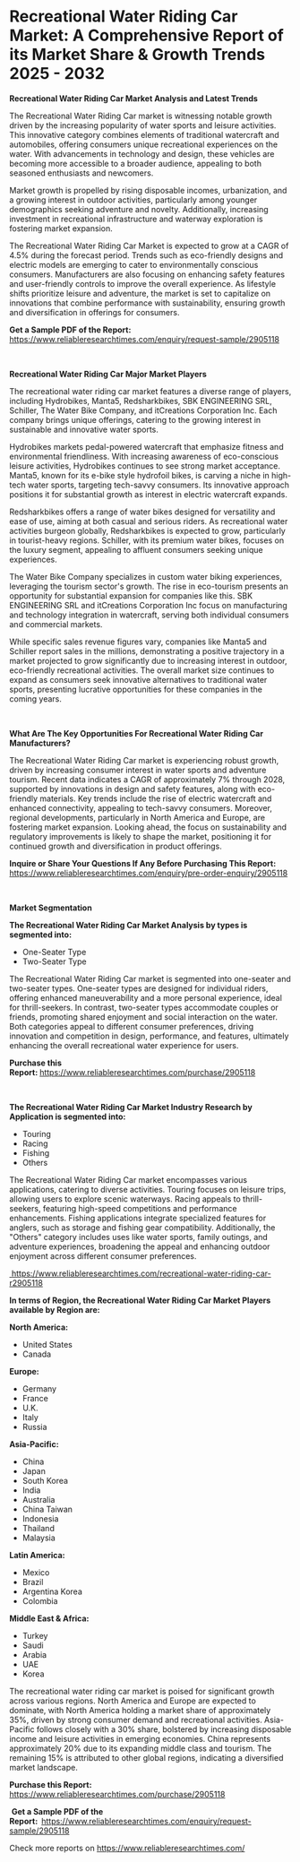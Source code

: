 <p><h1>Recreational Water Riding Car Market: A Comprehensive Report of its Market Share & Growth Trends 2025 - 2032</h1></p><p><strong>Recreational Water Riding Car Market Analysis and Latest Trends</strong></p>
<p><p>The Recreational Water Riding Car market is witnessing notable growth driven by the increasing popularity of water sports and leisure activities. This innovative category combines elements of traditional watercraft and automobiles, offering consumers unique recreational experiences on the water. With advancements in technology and design, these vehicles are becoming more accessible to a broader audience, appealing to both seasoned enthusiasts and newcomers.</p><p>Market growth is propelled by rising disposable incomes, urbanization, and a growing interest in outdoor activities, particularly among younger demographics seeking adventure and novelty. Additionally, increasing investment in recreational infrastructure and waterway exploration is fostering market expansion.</p><p>The Recreational Water Riding Car Market is expected to grow at a CAGR of 4.5% during the forecast period. Trends such as eco-friendly designs and electric models are emerging to cater to environmentally conscious consumers. Manufacturers are also focusing on enhancing safety features and user-friendly controls to improve the overall experience. As lifestyle shifts prioritize leisure and adventure, the market is set to capitalize on innovations that combine performance with sustainability, ensuring growth and diversification in offerings for consumers.</p></p>
<p><strong>Get a Sample PDF of the Report:&nbsp;</strong> <a href="https://www.reliableresearchtimes.com/enquiry/request-sample/2905118?utm_campaign=3014&utm_medium=2&utm_source=Github&utm_content=ia&utm_term=12032025&utm_id=recreational-water-riding-car">https://www.reliableresearchtimes.com/enquiry/request-sample/2905118</a></p>
<p>&nbsp;</p>
<p><strong>Recreational Water Riding Car Major Market Players</strong></p>
<p><p>The recreational water riding car market features a diverse range of players, including Hydrobikes, Manta5, Redsharkbikes, SBK ENGINEERING SRL, Schiller, The Water Bike Company, and itCreations Corporation Inc. Each company brings unique offerings, catering to the growing interest in sustainable and innovative water sports.</p><p>Hydrobikes markets pedal-powered watercraft that emphasize fitness and environmental friendliness. With increasing awareness of eco-conscious leisure activities, Hydrobikes continues to see strong market acceptance. Manta5, known for its e-bike style hydrofoil bikes, is carving a niche in high-tech water sports, targeting tech-savvy consumers. Its innovative approach positions it for substantial growth as interest in electric watercraft expands.</p><p>Redsharkbikes offers a range of water bikes designed for versatility and ease of use, aiming at both casual and serious riders. As recreational water activities burgeon globally, Redsharkbikes is expected to grow, particularly in tourist-heavy regions. Schiller, with its premium water bikes, focuses on the luxury segment, appealing to affluent consumers seeking unique experiences.</p><p>The Water Bike Company specializes in custom water biking experiences, leveraging the tourism sector's growth. The rise in eco-tourism presents an opportunity for substantial expansion for companies like this. SBK ENGINEERING SRL and itCreations Corporation Inc focus on manufacturing and technology integration in watercraft, serving both individual consumers and commercial markets.</p><p>While specific sales revenue figures vary, companies like Manta5 and Schiller report sales in the millions, demonstrating a positive trajectory in a market projected to grow significantly due to increasing interest in outdoor, eco-friendly recreational activities. The overall market size continues to expand as consumers seek innovative alternatives to traditional water sports, presenting lucrative opportunities for these companies in the coming years.</p></p>
<p>&nbsp;</p>
<p><strong>What Are The Key Opportunities For Recreational Water Riding Car Manufacturers?</strong></p>
<p><p>The Recreational Water Riding Car market is experiencing robust growth, driven by increasing consumer interest in water sports and adventure tourism. Recent data indicates a CAGR of approximately 7% through 2028, supported by innovations in design and safety features, along with eco-friendly materials. Key trends include the rise of electric watercraft and enhanced connectivity, appealing to tech-savvy consumers. Moreover, regional developments, particularly in North America and Europe, are fostering market expansion. Looking ahead, the focus on sustainability and regulatory improvements is likely to shape the market, positioning it for continued growth and diversification in product offerings.</p></p>
<p><strong>Inquire or Share Your Questions If Any Before Purchasing This Report:</strong> <a href="https://www.reliableresearchtimes.com/enquiry/pre-order-enquiry/2905118?utm_campaign=3014&utm_medium=2&utm_source=Github&utm_content=ia&utm_term=12032025&utm_id=recreational-water-riding-car">https://www.reliableresearchtimes.com/enquiry/pre-order-enquiry/2905118</a></p>
<p>&nbsp;</p>
<p><strong>Market Segmentation</strong></p>
<p><strong>The Recreational Water Riding Car Market Analysis by types is segmented into:</strong></p>
<p><ul><li>One-Seater Type</li><li>Two-Seater Type</li></ul></p>
<p><p>The Recreational Water Riding Car market is segmented into one-seater and two-seater types. One-seater types are designed for individual riders, offering enhanced maneuverability and a more personal experience, ideal for thrill-seekers. In contrast, two-seater types accommodate couples or friends, promoting shared enjoyment and social interaction on the water. Both categories appeal to different consumer preferences, driving innovation and competition in design, performance, and features, ultimately enhancing the overall recreational water experience for users.</p></p>
<p><strong>Purchase this Report:&nbsp;</strong><a href="https://www.reliableresearchtimes.com/purchase/2905118?utm_campaign=3014&utm_medium=2&utm_source=Github&utm_content=ia&utm_term=12032025&utm_id=recreational-water-riding-car">https://www.reliableresearchtimes.com/purchase/2905118</a></p>
<p>&nbsp;</p>
<p><strong>The Recreational Water Riding Car Market Industry Research by Application is segmented into:</strong></p>
<p><ul><li>Touring</li><li>Racing</li><li>Fishing</li><li>Others</li></ul></p>
<p><p>The Recreational Water Riding Car market encompasses various applications, catering to diverse activities. Touring focuses on leisure trips, allowing users to explore scenic waterways. Racing appeals to thrill-seekers, featuring high-speed competitions and performance enhancements. Fishing applications integrate specialized features for anglers, such as storage and fishing gear compatibility. Additionally, the "Others" category includes uses like water sports, family outings, and adventure experiences, broadening the appeal and enhancing outdoor enjoyment across different consumer preferences.</p></p>
<p><a href="https://www.reliableresearchtimes.com/recreational-water-riding-car-r2905118?utm_campaign=3014&utm_medium=2&utm_source=Github&utm_content=ia&utm_term=12032025&utm_id=recreational-water-riding-car">&nbsp;https://www.reliableresearchtimes.com/recreational-water-riding-car-r2905118</a></p>
<p><strong>In terms of Region, the Recreational Water Riding Car Market Players available by Region are:</strong></p>
<p>
    <p> <strong> North America: </strong>
        <ul>
            <li>United States</li>
            <li>Canada</li>
        </ul>
        </p> 
    <p> <strong> Europe: </strong>
        <ul>
            <li>Germany</li>
            <li>France</li>
            <li>U.K.</li>
            <li>Italy</li>
            <li>Russia</li>
        </ul>
        </p> 
    <p> <strong> Asia-Pacific: </strong>
        <ul>
            <li>China</li>
            <li>Japan</li>
            <li>South Korea</li>
            <li>India</li>
            <li>Australia</li>
            <li>China Taiwan</li>
            <li>Indonesia</li>
            <li>Thailand</li>
            <li>Malaysia</li>
        </ul>
        </p> 
    <p> <strong> Latin America: </strong>
        <ul>
            <li>Mexico</li>
            <li>Brazil</li>
            <li>Argentina Korea</li>
            <li>Colombia</li>
        </ul>
        </p> 
    <p> <strong> Middle East & Africa: </strong>
        <ul>
            <li>Turkey</li>
            <li>Saudi</li>
            <li>Arabia</li>
            <li>UAE</li>
            <li>Korea</li>
        </ul>
    </p>
    </p>
<p><p>The recreational water riding car market is poised for significant growth across various regions. North America and Europe are expected to dominate, with North America holding a market share of approximately 35%, driven by strong consumer demand and recreational activities. Asia-Pacific follows closely with a 30% share, bolstered by increasing disposable income and leisure activities in emerging economies. China represents approximately 20% due to its expanding middle class and tourism. The remaining 15% is attributed to other global regions, indicating a diversified market landscape.</p></p>
<p><strong>Purchase this Report: </strong><a href="https://www.reliableresearchtimes.com/purchase/2905118?utm_campaign=3014&utm_medium=2&utm_source=Github&utm_content=ia&utm_term=12032025&utm_id=recreational-water-riding-car">https://www.reliableresearchtimes.com/purchase/2905118</a></p>
<p>&nbsp;<strong>Get a Sample PDF of the Report:&nbsp;&nbsp;</strong><a href="https://www.reliableresearchtimes.com/enquiry/request-sample/2905118?utm_campaign=3014&utm_medium=2&utm_source=Github&utm_content=ia&utm_term=12032025&utm_id=recreational-water-riding-car">https://www.reliableresearchtimes.com/enquiry/request-sample/2905118</a></p>
<p><strong></strong></p>
<p>Check more reports on <a href="https://www.reliableresearchtimes.com/?utm_campaign=3014&utm_medium=2&utm_source=Github&utm_content=ia&utm_term=12032025&utm_id=recreational-water-riding-car">https://www.reliableresearchtimes.com/</a></p>